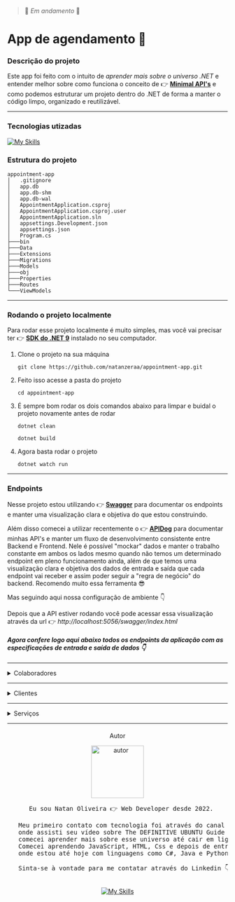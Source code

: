 > 🚧 _Em andamento_ 🚧


# App de agendamento 📅

### Descrição do projeto
Este app foi feito com o intuito de *aprender mais sobre o universo .NET* e entender melhor sobre como funciona o conceito de 👉 **[Minimal API's](https://learn.microsoft.com/pt-br/aspnet/core/fundamentals/minimal-apis?view=aspnetcore-8.0)** e como podemos estruturar um projeto dentro do .NET de forma a manter o código limpo, organizado e reutilizável.


---

### Tecnologias utizadas
[![My Skills](https://skillicons.dev/icons?i=dotnet,cs,sqlite,visualstudio&perline=4)](https://skillicons.dev)


### Estrutura do projeto

```
appointment-app
│   .gitignore
│   app.db
│   app.db-shm
│   app.db-wal
│   AppointmentApplication.csproj
│   AppointmentApplication.csproj.user
│   AppointmentApplication.sln
│   appsettings.Development.json
│   appsettings.json
│   Program.cs
├───bin
├───Data
├───Extensions
├───Migrations
├───Models
├───obj
├───Properties
├───Routes
└───ViewModels
```

---

### Rodando o projeto localmente
Para rodar esse projeto localmente é muito simples, mas você vai precisar ter 👉 **[SDK do .NET 9](https://dotnet.microsoft.com/en-us/download)** instalado no seu computador.

1. Clone o projeto na sua máquina
    ```
    git clone https://github.com/natanzeraa/appointment-app.git
    ```
2. Feito isso acesse a pasta do projeto
    ```
   cd appointment-app
   ```
3. É sempre bom rodar os dois comandos abaixo para limpar e buidal o projeto novamente antes de rodar
    ```
   dotnet clean
   
   dotnet build
   ```
4. Agora basta rodar o projeto
    ```
   dotnet watch run
   ```
---

### Endpoints

Nesse projeto estou utilizando 👉 **[Swagger](https://swagger.io/)** para documentar os endpoints e manter uma visualização clara e objetiva do que estou construindo. 

Além disso comecei a utilizar recentemente o 👉 **[APIDog](https://apidog.com/)** para documentar minhas API's e manter um fluxo de desenvolvimento consistente entre Backend e Frontend. Nele é possível "mockar" dados e manter o trabalho constante em ambos os lados mesmo quando não temos um determinado endpoint em pleno funcionamento ainda, além de que temos uma visualização clara e objetiva dos dados de entrada e saída que cada endpoint vai receber e assim poder seguir a "regra de negócio" do backend. Recomendo muito essa ferramenta 😎

Mas seguindo aqui nossa configuração de ambiente 👇

Depois que a API estiver rodando você pode acessar essa visualização através da url 👉 *http://localhost:5056/swagger/index.html*

####

**_Agora confere logo aqui abaixo todos os endpoints da aplicação com as especificações de entrada e saída de dados 👇_**

####

---

<details>
  <summary>Colaboradores</summary>

  ## GET Buscar todos os colaboradores

  GET /employee/test

  > Response Examples

  > 200 Response

  ```json
  [
    {
      "id": "string",
      "firstName": "string",
      "lastName": "string",
      "email": "string",
      "profession": "string"
    }
  ]
  ```

  ### Responses

  |HTTP Status Code |Meaning|Description|Data schema|
  |---|---|---|---|
  |200|[OK](https://tools.ietf.org/html/rfc7231#section-6.3.1)|none|Inline|

  ### Responses Data Schema

  HTTP Status Code **200**

  |Name|Type|Required|Restrictions|Title|description|
  |---|---|---|---|---|---|
  |» id|string|true|none||ID|
  |» firstName|string|true|none||firstName|
  |» lastName|string|true|none||lastName|
  |» email|string|true|none||email|
  |» profession|string|true|none||profession|

  ## GET Buscar um colaborador

  GET /api/v1/employee/{id}

  ### Params

  |Name|Location|Type|Required|Description|
  |---|---|---|---|---|
  |id|path|string| yes |none|

  > Response Examples

  > 200 Response

  ```json
  {
    "id": "string",
    "firstName": "string",
    "lastName": "string",
    "email": "string",
    "profession": "string"
  }
  ```

  ### Responses

  |HTTP Status Code |Meaning|Description|Data schema|
  |---|---|---|---|
  |200|[OK](https://tools.ietf.org/html/rfc7231#section-6.3.1)|none|Inline|

  ### Responses Data Schema

  HTTP Status Code **200**

  |Name|Type|Required|Restrictions|Title|description|
  |---|---|---|---|---|---|
  |» id|string|true|none||ID|
  |» firstName|string|true|none||firstName|
  |» lastName|string|true|none||lastName|
  |» email|string|true|none||email|
  |» profession|string|true|none||profession|

  ## PUT Atualizar um colaborador

  PUT /api/v1/employee/{id}

  > Body Parameters

  ```json
  {
    "FirstName": "string",
    "LastName": "string",
    "Email": "string",
    "Profession": "string"
  }
  ```

  ### Params

  |Name|Location|Type|Required|Description|
  |---|---|---|---|---|
  |id|path|string| yes |none|
  |body|body|object| no |none|
  |» FirstName|body|string| yes |none|
  |» LastName|body|string| yes |none|
  |» Email|body|string| yes |none|
  |» Profession|body|string| yes |none|

  > Response Examples

  > 200 Response

  ```json
  {}
  ```

  ### Responses

  |HTTP Status Code |Meaning|Description|Data schema|
  |---|---|---|---|
  |200|[OK](https://tools.ietf.org/html/rfc7231#section-6.3.1)|none|Inline|

  ### Responses Data Schema

  ## DELETE Deletar um colaborador

  DELETE /api/v1/employee/{id}

  ### Params

  |Name|Location|Type|Required|Description|
  |---|---|---|---|---|
  |id|path|string| yes |none|

  > Response Examples

  > 204 Response

  ### Responses

  |HTTP Status Code |Meaning|Description|Data schema|
  |---|---|---|---|
  |204|[No Content](https://tools.ietf.org/html/rfc7231#section-6.3.5)|none|string|
  |404|[Not Found](https://tools.ietf.org/html/rfc7231#section-6.5.4)|none|Inline|

  ### Responses Data Schema

  ## POST Criar um novo colaborador

  POST /api/v1/employee/new

  > Body Parameters

  ```json
  {
    "FirstName": "string",
    "LastName": "string",
    "Email": "string",
    "Profession": "string"
  }
  ```

  ### Params

  |Name|Location|Type|Required|Description|
  |---|---|---|---|---|
  |body|body|object| no |none|
  |» FirstName|body|string| yes |none|
  |» LastName|body|string| yes |none|
  |» Email|body|string| yes |none|
  |» Profession|body|string| yes |none|

  > Response Examples

  > 201 Response

  ```json
  {}
  ```

  ### Responses

  |HTTP Status Code |Meaning|Description|Data schema|
  |---|---|---|---|
  |201|[Created](https://tools.ietf.org/html/rfc7231#section-6.3.2)|none|Inline|
</details>


---

<details>
  <summary>Clientes</summary>

  ## GET Buscar todos os clientes

  GET /api/v1/costumer

  > Response Examples

  > 200 Response

  ```json
  [
    {
      "id": "string",
      "name": "string",
      "phoneNumber": "string"
    }
  ]
  ```

  ### Responses

  |HTTP Status Code |Meaning|Description|Data schema|
  |---|---|---|---|
  |200|[OK](https://tools.ietf.org/html/rfc7231#section-6.3.1)|none|Inline|

  ### Responses Data Schema

  HTTP Status Code **200**

  |Name|Type|Required|Restrictions|Title|description|
  |---|---|---|---|---|---|
  |» id|string|true|none||ID|
  |» name|string|true|none||name|
  |» phoneNumber|string|true|none||phoneNumber|

  ## GET Buscar um cliente

  GET /api/v1/costumer/{id}

  ### Params

  |Name|Location|Type|Required|Description|
  |---|---|---|---|---|
  |id|path|string| yes |none|

  > Response Examples

  > 200 Response

  ```json
  {
    "id": "string",
    "name": "string",
    "phoneNumber": "string"
  }
  ```

  > 404 Response

  ### Responses

  |HTTP Status Code |Meaning|Description|Data schema|
  |---|---|---|---|
  |200|[OK](https://tools.ietf.org/html/rfc7231#section-6.3.1)|none|Inline|
  |404|[Not Found](https://tools.ietf.org/html/rfc7231#section-6.5.4)|none|Inline|

  ### Responses Data Schema

  HTTP Status Code **200**

  |Name|Type|Required|Restrictions|Title|description|
  |---|---|---|---|---|---|
  |» id|string|true|none||ID|
  |» name|string|true|none||name|
  |» phoneNumber|string|true|none||phoneNumber|

  ## PUT Atualizar um cliente

  PUT /api/v1/costumer/{id}

  > Body Parameters

  ```json
  {
    "name": "string",
    "phoneNumber": "string"
  }
  ```

  ### Params

  |Name|Location|Type|Required|Description|
  |---|---|---|---|---|
  |id|path|string| yes |none|
  |body|body|object| no |none|
  |» name|body|string| yes |name|
  |» phoneNumber|body|string| yes |phoneNumber|

  > Response Examples

  > 200 Response

  ```json
  {
    "id": "string",
    "name": "string",
    "phoneNumber": "string"
  }
  ```

  > 404 Response

  ### Responses

  |HTTP Status Code |Meaning|Description|Data schema|
  |---|---|---|---|
  |200|[OK](https://tools.ietf.org/html/rfc7231#section-6.3.1)|none|Inline|
  |404|[Not Found](https://tools.ietf.org/html/rfc7231#section-6.5.4)|none|Inline|

  ### Responses Data Schema

  HTTP Status Code **200**

  |Name|Type|Required|Restrictions|Title|description|
  |---|---|---|---|---|---|
  |» id|string|true|none||ID|
  |» name|string|true|none||name|
  |» phoneNumber|string|true|none||phoneNumber|

  ## DELETE Deletar um cliente

  DELETE /api/v1/costumer/{id}

  ### Params

  |Name|Location|Type|Required|Description|
  |---|---|---|---|---|
  |id|path|string| yes |none|

  > Response Examples

  > 204 Response

  ### Responses

  |HTTP Status Code |Meaning|Description|Data schema|
  |---|---|---|---|
  |204|[No Content](https://tools.ietf.org/html/rfc7231#section-6.3.5)|none|null|
  |404|[Not Found](https://tools.ietf.org/html/rfc7231#section-6.5.4)|none|Inline|

  ### Responses Data Schema

  ## POST Criar um novo cliente

  POST /api/v1/costumer/new

  > Body Parameters

  ```json
  {
    "name": "string",
    "phoneNumber": "string"
  }
  ```

  ### Params

  |Name|Location|Type|Required|Description|
  |---|---|---|---|---|
  |body|body|object| no |none|
  |» name|body|string| yes |name|
  |» phoneNumber|body|string| yes |phoneNumber|

  > Response Examples

  > 201 Response

  ```json
  {
    "id": "string",
    "name": "string",
    "phoneNumber": "string"
  }
  ```

  ### Responses

  |HTTP Status Code |Meaning|Description|Data schema|
  |---|---|---|---|
  |201|[Created](https://tools.ietf.org/html/rfc7231#section-6.3.2)|none|Inline|

  ### Responses Data Schema

  HTTP Status Code **201**

  |Name|Type|Required|Restrictions|Title|description|
  |---|---|---|---|---|---|
  |» id|string|true|none||ID|
  |» name|string|true|none||name|
  |» phoneNumber|string|true|none||phoneNumber|
</details>

---

<details>
  <summary>Serviços</summary>
  
  ## GET Buscar todos os serviços

  GET /api/v1/service

  > Response Examples

  > 200 Response

  ```json
  [
    {
      "id": "string",
      "name": "string",
      "description": "string",
      "price": 0
    }
  ]
  ```

  ### Responses

  |HTTP Status Code |Meaning|Description|Data schema|
  |---|---|---|---|
  |200|[OK](https://tools.ietf.org/html/rfc7231#section-6.3.1)|none|Inline|

  ### Responses Data Schema

  HTTP Status Code **200**

  |Name|Type|Required|Restrictions|Title|description|
  |---|---|---|---|---|---|
  |» id|string|true|none||ID|
  |» name|string|true|none||name|
  |» description|string|true|none||description|
  |» price|number|true|none||price|

  ## POST Criar um novo serviço

  POST /api/v1/service/new

  > Body Parameters

  ```json
  {
    "name": "string",
    "description": "string",
    "price": 0
  }
  ```

  ### Params

  |Name|Location|Type|Required|Description|
  |---|---|---|---|---|
  |body|body|object| no |none|
  |» name|body|string| yes |name|
  |» description|body|string| yes |description|
  |» price|body|number| yes |price|

  > Response Examples

  > 201 Response

  ```json
  {
    "id": "string",
    "name": "string",
    "description": "string",
    "price": 0
  }
  ```

  ### Responses

  |HTTP Status Code |Meaning|Description|Data schema|
  |---|---|---|---|
  |201|[Created](https://tools.ietf.org/html/rfc7231#section-6.3.2)|none|Inline|

  ### Responses Data Schema

  HTTP Status Code **201**

  |Name|Type|Required|Restrictions|Title|description|
  |---|---|---|---|---|---|
  |» id|string|true|none||ID|
  |» name|string|true|none||name|
  |» description|string|true|none||description|
  |» price|number|true|none||price|

  ## GET Buscar um serviço

  GET /api/v1/service/{id}

  ### Params

  |Name|Location|Type|Required|Description|
  |---|---|---|---|---|
  |id|path|string| yes |none|

  > Response Examples

  > 200 Response

  ```json
  {
    "id": "string",
    "name": "string",
    "description": "string",
    "price": 0
  }
  ```

  > 404 Response

  ### Responses

  |HTTP Status Code |Meaning|Description|Data schema|
  |---|---|---|---|
  |200|[OK](https://tools.ietf.org/html/rfc7231#section-6.3.1)|none|Inline|
  |404|[Not Found](https://tools.ietf.org/html/rfc7231#section-6.5.4)|none|Inline|

  ### Responses Data Schema

  HTTP Status Code **200**

  |Name|Type|Required|Restrictions|Title|description|
  |---|---|---|---|---|---|
  |» id|string|true|none||ID|
  |» name|string|true|none||name|
  |» description|string|true|none||description|
  |» price|number|true|none||price|

  ## PUT Atualizar um serviço

  PUT /api/v1/service/{id}

  > Body Parameters

  ```json
  {
    "name": "string",
    "description": "string",
    "price": 0
  }
  ```

  ### Params

  |Name|Location|Type|Required|Description|
  |---|---|---|---|---|
  |id|path|string| yes |none|
  |body|body|object| no |none|
  |» name|body|string| yes |name|
  |» description|body|string| yes |description|
  |» price|body|number| yes |price|

  > Response Examples

  > 200 Response

  ```json
  {
    "id": "string",
    "name": "string",
    "description": "string",
    "price": 0
  }
  ```

  > 404 Response

  ### Responses

  |HTTP Status Code |Meaning|Description|Data schema|
  |---|---|---|---|
  |200|[OK](https://tools.ietf.org/html/rfc7231#section-6.3.1)|none|Inline|
  |404|[Not Found](https://tools.ietf.org/html/rfc7231#section-6.5.4)|none|Inline|

  ### Responses Data Schema

  HTTP Status Code **200**

  |Name|Type|Required|Restrictions|Title|description|
  |---|---|---|---|---|---|
  |» id|string|true|none||ID|
  |» name|string|true|none||name|
  |» description|string|true|none||description|
  |» price|number|true|none||price|

  ## DELETE Deletar um serviço

  DELETE /api/v1/service/{id}

  ### Params

  |Name|Location|Type|Required|Description|
  |---|---|---|---|---|
  |id|path|string| yes |none|

  > Response Examples

  > 204 Response

  ### Responses

  |HTTP Status Code |Meaning|Description|Data schema|
  |---|---|---|---|
  |204|[No Content](https://tools.ietf.org/html/rfc7231#section-6.3.5)|none|null|
  |404|[Not Found](https://tools.ietf.org/html/rfc7231#section-6.5.4)|none|Inline|
</details>

---

####

<div align="center" >

   <p>Autor</p>

   <img src="https://avatars.githubusercontent.com/u/172435339?v=4" alt="autor" width="120">

   <pre>
   Eu sou Natan Oliveira 👉 Web Developer desde 2022. 

   Meu primeiro contato com tecnologia foi através do canal do grande mestre Fábio Akita, 
   onde assisti seu vídeo sobre The DEFINITIVE UBUNTU Guide for Beginning Devs e desde então 
   comecei aprender mais sobre esse universo até cair em liguagens de programação e desenvolvimento web. 
   Comecei aprendendo JavaScript, HTML, Css e depois de entrar no mercado de trabalho gostei de backend 
   onde estou até hoje com linguagens como C#, Java e Python.
   
   Sinta-se à vontade para me contatar através do Linkedin 👇
   </pre>

   [![My Skills](https://skillicons.dev/icons?i=linkedin&perline=4)](https://www.linkedin.com/in/natan-oliveira-71023822b/)

</div>

